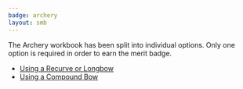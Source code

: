 ```yaml
---
badge: archery
layout: smb
---
```


The Archery workbook has been split into individual options. Only one option is required in order to earn the merit badge.

* [Using a Recurve or Longbow](recurve/)
* [Using a Compound Bow](compound/)
